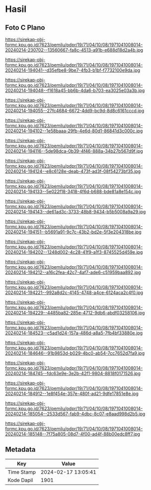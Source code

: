 # Hasil

## Foto C Plano

https://sirekap-obj-formc.kpu.go.id/7623/pemilu/pdpr/19/71/04/10/08/1971041008014-20240214-230702--13560667-fa8c-4513-a91b-e688d18d2a4b.jpg

https://sirekap-obj-formc.kpu.go.id/7623/pemilu/pdpr/19/71/04/10/08/1971041008014-20240214-194041--d35efbe8-9be7-4fb3-b1bf-f7732100e9da.jpg

https://sirekap-obj-formc.kpu.go.id/7623/pemilu/pdpr/19/71/04/10/08/1971041008014-20240214-194048--f1618a45-bb6b-4da6-b703-ea3025e03a3b.jpg

https://sirekap-obj-formc.kpu.go.id/7623/pemilu/pdpr/19/71/04/10/08/1971041008014-20240214-194055--27fc4684-6672-4dd9-bc9d-8d8c6161cccd.jpg

https://sirekap-obj-formc.kpu.go.id/7623/pemilu/pdpr/19/71/04/10/08/1971041008014-20240214-194102--1e58baaa-29fb-4e6d-80d1-86841d3c000c.jpg

https://sirekap-obj-formc.kpu.go.id/7623/pemilu/pdpr/19/71/04/10/08/1971041008014-20240214-194116--5de98dca-0b39-4f46-888a-34b27b567d9f.jpg

https://sirekap-obj-formc.kpu.go.id/7623/pemilu/pdpr/19/71/04/10/08/1971041008014-20240214-194124--e8c6128e-deab-473f-ad3f-08f54273bf35.jpg

https://sirekap-obj-formc.kpu.go.id/7623/pemilu/pdpr/19/71/04/10/08/1971041008014-20240214-194133--5e022f18-3418-4f6d-b688-bde81a8e154c.jpg

https://sirekap-obj-formc.kpu.go.id/7623/pemilu/pdpr/19/71/04/10/08/1971041008014-20240214-194143--de61ad3c-3733-48b8-9434-b5b5008a9a29.jpg

https://sirekap-obj-formc.kpu.go.id/7623/pemilu/pdpr/19/71/04/10/08/1971041008014-20240214-194151--b5691a91-9c7c-43b2-bd2e-5f3e204318be.jpg

https://sirekap-obj-formc.kpu.go.id/7623/pemilu/pdpr/19/71/04/10/08/1971041008014-20240214-194202--1248d002-4c28-41f9-a1f3-8745525d459e.jpg

https://sirekap-obj-formc.kpu.go.id/7623/pemilu/pdpr/19/71/04/10/08/1971041008014-20240214-194212--a16c2fea-42c7-4af7-ade6-c51959baa892.jpg

https://sirekap-obj-formc.kpu.go.id/7623/pemilu/pdpr/19/71/04/10/08/1971041008014-20240214-194221--992a8d2c-4145-4748-a4ce-6124aca2c4f0.jpg

https://sirekap-obj-formc.kpu.go.id/7623/pemilu/pdpr/19/71/04/10/08/1971041008014-20240214-194229--4485ba82-285e-4712-9db6-abdf03258106.jpg

https://sirekap-obj-formc.kpu.go.id/7623/pemilu/pdpr/19/71/04/10/08/1971041008014-20240214-184523--c5ad1d24-157a-486d-a8a5-7fb4bf33880e.jpg

https://sirekap-obj-formc.kpu.go.id/7623/pemilu/pdpr/19/71/04/10/08/1971041008014-20240214-184646--91b9853d-b029-4bc0-ab54-7cc7652d7fa9.jpg

https://sirekap-obj-formc.kpu.go.id/7623/pemilu/pdpr/19/71/04/10/08/1971041008014-20240214-184745--fdc63e9e-3e2b-42f1-9804-8818f0171526.jpg

https://sirekap-obj-formc.kpu.go.id/7623/pemilu/pdpr/19/71/04/10/08/1971041008014-20240214-184912--1e8f454e-357e-480f-ad21-9dfe17851e8e.jpg

https://sirekap-obj-formc.kpu.go.id/7623/pemilu/pdpr/19/71/04/10/08/1971041008014-20240214-185054--2533d567-fab9-4dbc-8c07-e8aad998d2b5.jpg

https://sirekap-obj-formc.kpu.go.id/7623/pemilu/pdpr/19/71/04/10/08/1971041008014-20240214-185148--7f75a805-08d7-4f00-ad4f-88b00edc8ff7.jpg


## Metadata

| Key        | Value               |
| ---------- | ------------------- |
| Time Stamp | 2024-02-17 13:05:41 |
| Kode Dapil | 1901                |



